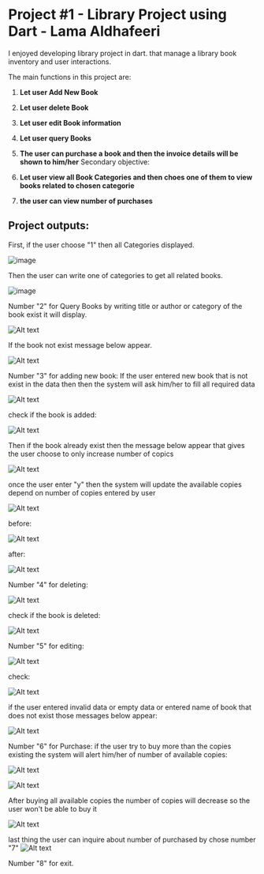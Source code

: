 # Project #1 - Library Project using Dart - Lama Aldhafeeri

I enjoyed developing library project in dart. that manage a library book inventory and user interactions.

The main functions in this project are:
1. **Let user Add New Book**
2. **Let user delete Book**
3. **Let user edit Book information**
4. **Let user query Books**
5. **The user can purchase a book and then the invoice details will be shown to him/her**
Secondary objective:
1. **Let user view all Book Categories and then choes one of them to view books related to chosen categorie**

2. **the user can view number of purchases**

## Project outputs:
First, if the user choose "1" then all Categories displayed.

![image](https://github.com/Lama-Aldhafeeri/Project-dart-1/assets/84765301/faca9f40-7d05-4219-8d6a-b0b40ae8026c)

Then the user can write one of categories to get all related books.

![image](https://github.com/Lama-Aldhafeeri/Project-dart-1/assets/84765301/300e890e-b25d-4de3-9ae7-138f2f519394)



Number "2" for Query Books by writing title or author or category of the book exist it will display.

![Alt text](image-2.png)

If the book not exist message below appear.

![Alt text](image-3.png)


Number "3" for adding new book:
If the user entered new book that is not exist in the data then then the system will ask him/her to fill all required data

![Alt text](image-8.png)

check if the book is added:

![Alt text](image-9.png)

Then if the book already exist then the message below appear that gives the user choose to only increase number of copics 

![Alt text](image-4.png)

once the user enter "y" then the system will update the available copies depend on number of copies entered by user

![Alt text](image-5.png) 

before: 

![Alt text](image-7.png)

after:

![Alt text](image-6.png)


Number "4" for deleting:

![Alt text](image-10.png)

check if the book is deleted:

![Alt text](image-11.png)


Number "5" for editing:

![Alt text](image-12.png)

check:

![Alt text](image-13.png)

if the user entered invalid data or empty data or entered name of book that does not exist those messages below appear:

![Alt text](image-14.png)


Number "6" for Purchase:
if the user try to buy more than the copies existing the system will alert him/her of number of available copies:

![Alt text](image-15.png)

![Alt text](image-16.png)

After buying all available copies the number of copies will decrease so the user won't be able to buy it

![Alt text](image-17.png)


last thing the user can inquire about number of purchased by chose number "7"
![Alt text](image-18.png)

Number "8" for exit.

